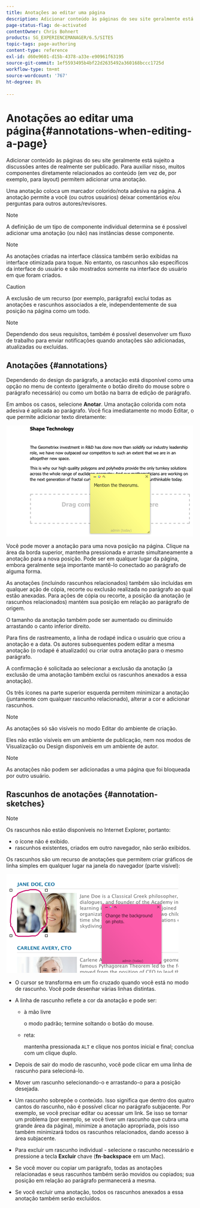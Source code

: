 ```yaml
---
title: Anotações ao editar uma página
description: Adicionar conteúdo às páginas do seu site geralmente está sujeito a discussões antes de realmente ser publicado. Para auxiliar nisso, muitos componentes diretamente relacionados ao conteúdo permitem adicionar uma anotação.
page-status-flag: de-activated
contentOwner: Chris Bohnert
products: SG_EXPERIENCEMANAGER/6.5/SITES
topic-tags: page-authoring
content-type: reference
exl-id: d60e9601-d15b-4378-a33e-e90961f63195
source-git-commit: 1ef5593495b4bf22d2635492a360168bccc1725d
workflow-type: tm+mt
source-wordcount: '767'
ht-degree: 8%

---
```


# Anotações ao editar uma página{#annotations-when-editing-a-page}

Adicionar conteúdo às páginas do seu site geralmente está sujeito a discussões antes de realmente ser publicado. Para auxiliar nisso, muitos componentes diretamente relacionados ao conteúdo (em vez de, por exemplo, para layout) permitem adicionar uma anotação.

Uma anotação coloca um marcador colorido/nota adesiva na página. A anotação permite a você (ou outros usuários) deixar comentários e/ou perguntas para outros autores/revisores.

>[!NOTE]
>
>A definição de um tipo de componente individual determina se é possível adicionar uma anotação (ou não) nas instâncias desse componente.

>[!NOTE]
>
>As anotações criadas na interface clássica também serão exibidas na interface otimizada para toque. No entanto, os rascunhos são específicos da interface do usuário e são mostrados somente na interface do usuário em que foram criados.

>[!CAUTION]
>
>A exclusão de um recurso (por exemplo, parágrafo) exclui todas as anotações e rascunhos associados a ele, independentemente de sua posição na página como um todo.

>[!NOTE]
>
>Dependendo dos seus requisitos, também é possível desenvolver um fluxo de trabalho para enviar notificações quando anotações são adicionadas, atualizadas ou excluídas.

## Anotações {#annotations}

Dependendo do design do parágrafo, a anotação está disponível como uma opção no menu de contexto (geralmente o botão direito do mouse sobre o parágrafo necessário) ou como um botão na barra de edição de parágrafo.

Em ambos os casos, selecione **Anotar**. Uma anotação colorida com nota adesiva é aplicada ao parágrafo. Você fica imediatamente no modo Editar, o que permite adicionar texto diretamente:

![chlimage_1-137](assets/chlimage_1-137.png)

Você pode mover a anotação para uma nova posição na página. Clique na área da borda superior, mantenha pressionada e arraste simultaneamente a anotação para a nova posição. Pode ser em qualquer lugar da página, embora geralmente seja importante mantê-lo conectado ao parágrafo de alguma forma.

As anotações (incluindo rascunhos relacionados) também são incluídas em qualquer ação de cópia, recorte ou exclusão realizada no parágrafo ao qual estão anexadas. Para ações de cópia ou recorte, a posição da anotação (e rascunhos relacionados) mantém sua posição em relação ao parágrafo de origem.

O tamanho da anotação também pode ser aumentado ou diminuído arrastando o canto inferior direito.

Para fins de rastreamento, a linha de rodapé indica o usuário que criou a anotação e a data. Os autores subsequentes podem editar a mesma anotação (o rodapé é atualizado) ou criar outra anotação para o mesmo parágrafo.

A confirmação é solicitada ao selecionar a exclusão da anotação (a exclusão de uma anotação também exclui os rascunhos anexados a essa anotação).

Os três ícones na parte superior esquerda permitem minimizar a anotação (juntamente com qualquer rascunho relacionado), alterar a cor e adicionar rascunhos.

>[!NOTE]
>
>As anotações só são visíveis no modo Editar do ambiente de criação.
>
>Eles não estão visíveis em um ambiente de publicação, nem nos modos de Visualização ou Design disponíveis em um ambiente de autor.

>[!NOTE]
>
>As anotações não podem ser adicionadas a uma página que foi bloqueada por outro usuário.

## Rascunhos de anotações {#annotation-sketches}

>[!NOTE]
>
>Os rascunhos não estão disponíveis no Internet Explorer, portanto:
>
>* o ícone não é exibido.
>* rascunhos existentes, criados em outro navegador, não serão exibidos.
>

Os rascunhos são um recurso de anotações que permitem criar gráficos de linha simples em qualquer lugar na janela do navegador (parte visível):

![chlimage_1-138](assets/chlimage_1-138.png)

* O cursor se transforma em um fio cruzado quando você está no modo de rascunho. Você pode desenhar várias linhas distintas.
* A linha de rascunho reflete a cor da anotação e pode ser:

   * à mão livre

     o modo padrão; termine soltando o botão do mouse.

   * reta:

     mantenha pressionada `ALT` e clique nos pontos inicial e final; conclua com um clique duplo.

* Depois de sair do modo de rascunho, você pode clicar em uma linha de rascunho para selecioná-lo.
* Mover um rascunho selecionando-o e arrastando-o para a posição desejada.
* Um rascunho sobrepõe o conteúdo. Isso significa que dentro dos quatro cantos do rascunho, não é possível clicar no parágrafo subjacente. Por exemplo, se você precisar editar ou acessar um link. Se isso se tornar um problema (por exemplo, se você tiver um rascunho que cubra uma grande área da página), minimize a anotação apropriada, pois isso também minimizará todos os rascunhos relacionados, dando acesso à área subjacente.
* Para excluir um rascunho individual - selecione o rascunho necessário e pressione a tecla **Excluir** chave (**fn**-**backspace** em um Mac).

* Se você mover ou copiar um parágrafo, todas as anotações relacionadas e seus rascunhos também serão movidos ou copiados; sua posição em relação ao parágrafo permanecerá a mesma.
* Se você excluir uma anotação, todos os rascunhos anexados a essa anotação também serão excluídos.
